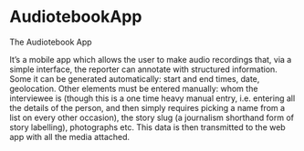 AudiotebookApp
==============

The Audiotebook App

It’s a mobile app which allows the user to make audio recordings that, via a simple interface, the reporter can annotate with structured information. Some it can be generated automatically: start and end times, date, geolocation. Other elements must be entered manually: whom the interviewee is (though this is a one time heavy manual entry, i.e. entering all the details of the person, and then simply requires picking a name from a list on every other occasion), the story slug (a journalism shorthand form of story labelling), photographs etc. This data is then transmitted to the web app with all the media attached.
